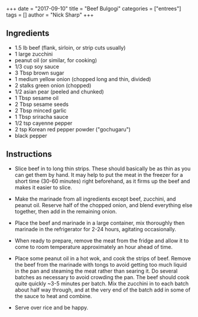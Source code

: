 +++
date = "2017-09-10"
title = "Beef Bulgogi"
categories = ["entrees"]
tags = []
author = "Nick Sharp"
+++

## Ingredients
- 1.5 lb beef (flank, sirloin, or strip cuts usually)
- 1 large zucchini
- peanut oil (or similar, for cooking)
- 1/3 cup soy sauce
- 3 Tbsp brown sugar
- 1 medium yellow onion (chopped long and thin, divided)
- 2 stalks green onion (chopped)
- 1/2 asian pear (peeled and chunked)
- 1 Tbsp sesame oil
- 2 Tbsp sesame seeds
- 2 Tbsp minced garlic
- 1 Tbsp sriracha sauce
- 1/2 tsp cayenne pepper
- 2 tsp Korean red pepper powder ("gochugaru")
- black pepper


## Instructions

- Slice beef in to long thin strips. These should basically be as thin as you can get them by hand. It may help to put the meat in the freezer for a short time (30-60 minutes) right beforehand, as it firms up the beef and makes it easier to slice.

- Make the marinade from all ingredients except beef, zucchini, and peanut oil. Reserve half of the chopped onion, and blend everything else together, then add in the remaining onion.

- Place the beef and marinade in a large container, mix thoroughly then marinade in the refrigerator for 2-24 hours, agitating occasionally.

- When ready to prepare, remove the meat from the fridge and allow it to come to room temperature approximately an hour ahead of time.

- Place some peanut oil in a hot wok, and cook the strips of beef. Remove the beef from the marinade with tongs to avoid getting too much liquid in the pan and steaming the meat rather than searing it. Do several batches as necessary to avoid crowding the pan. The beef should cook quite quickly ~3-5 minutes per batch. Mix the zucchini in to each batch about half way through, and at the very end of the batch add in some of the sauce to heat and combine.

- Serve over rice and be happy.